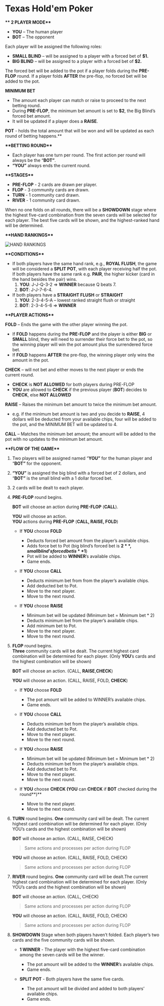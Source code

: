 ﻿# Texas Hold'em Poker

**\*\* 2 PLAYER MODE\*\***

- **YOU** – The human player
- **BOT** – The opponent

Each player will be assigned the following roles:
- **SMALL BLIND** – will be assigned to a player with a forced bet of **$1.**
- **BIG BLIND** – will be assigned to a player with a forced bet of **$2.**

The forced bet will be added to the pot if a player folds during the **PRE-FLOP** round. If a player folds **AFTER** the pre-flop, no forced bet will be added to the pot.

**MINIMUM BET**
- The amount each player can match or raise to proceed to the next betting round.
- During **PRE-FLOP**, the minimum bet amount is set to **$2**, the Big Blind’s forced bet amount.
- It will be updated if a player does a **RAISE**.

**POT** - holds the total amount that will be won and will be updated as each round of betting happens.** 

**\*\*BETTING ROUND\*\***
- Each player has one turn per round. The first action per round will always be the “**BOT”**. 
- **“YOU”** always ends the current round.

**\*\*STAGES\*\***
- **PRE-FLOP** - 2 cards are drawn per player.
- **FLOP** - 3 community cards are drawn.
- **TURN** - 1 community card drawn.
- **RIVER** - 1 community card drawn.

When no one folds on all rounds, there will be a **SHOWDOWN** stage where the highest five-card combination from the seven cards will be selected for each player. The best five cards will be shown, and the highest-ranked hand will be determined.

**\*\*HAND RANKINGS\*\***

![HAND RANKINGS](ss.png)

**\*\*CONDITIONS\*\***
- If both players have the same hand rank, e.g., **ROYAL FLUSH**, the game will be considered a **SPLIT POT**, with each player receiving half the pot. If both players have the same rank e.g. **PAIR**, the higher kicker (card in the hand besides the pair) wins.
    1. **YOU**: J-J-Q-3-2   => **WINNER** because Q beats 7.
    1. **BOT**: J-J-7-6-4.
- If both players have a **STRAIGHT FLUSH** or **STRAIGHT**
   1. **YOU**: 2-3-4-5-A – lowest ranked straight flush or straight
   1. **BOT**: 2-3-4-5-6 => **WINNER** 

**\*\*PLAYER ACTIONS\*\***

**FOLD** – Ends the game with the other player winning the pot. 

- If **FOLD** happens during the **PRE-FLOP** and the player is either **BIG** or **SMALL** blind, they will need to surrender their force bet to the pot, so the winning player will win the pot amount plus the surrendered force bet.
- If **FOLD** happens **AFTER** the pre-flop, the winning player only wins the amount in the pot.

**CHECK** – will not bet and either moves to the next player or ends the current round. 

- **CHECK** is **NOT ALLOWED** for both players during PRE-FLOP
- **YOU** are allowed to **CHECK** if the previous player (**BOT**) decides to **CHECK**, else **NOT ALLOWED**

**RAISE** – Raises the minimum bet amount to twice the minimum bet amount.

- e.g. if the minimum bet amount is two and you decide to **RAISE**, 4 dollars will be deducted from your available chips, four will be added to the pot, and the MINIMUM BET will be updated to 4.

**CALL** – Matches the minimum bet amount; the amount will be added to the pot with no updates to the minimum bet amount.

**\*\*FLOW OF THE GAME\*\***

1. Two players will be assigned named “**YOU”** for the human player and “**BOT”** for the opponent.
1. **“YOU”** is assigned the big blind with a forced bet of 2 dollars, and “**BOT”** is the small blind with a 1 dollar forced bet.
1. 2 cards will be dealt to each player.
1. **PRE-FLOP** round begins.

	**BOT** will choose an action during **PRE-FLOP** (**CALL**).

     **YOU** will choose an action.\
     **YOU** actions during **PRE-FLOP** (**CALL, RAISE, FOLD**)

      - If **YOU** choose **FOLD**

      	- Deducts forced bet amount from the player’s available chips. 
      	- Adds force bet to Pot (big blind’s forced bet is **$2**, small blind’s forced bet is **$1**)
		- Pot will be added to **WINNER**’s available chips.
		- Game ends.

      - If **YOU** choose **CALL**
      	- Deducts minimum bet from from the player’s available chips. 
      	- Add deducted bet to Pot.
      	- Move to the next player.
      	- Move to the next round.

      - If **YOU** choose **RAISE**
      	- Minimum bet will be updated (Minimum bet = Minimum bet \* 2) 
      	- Deducts minimum bet from the player’s available chips. 
      	- Add minimum bet to Pot.
      	- Move to the next player.
      	- Move to the next round.

1. **FLOP** round begins.\
**Three** community cards will be dealt. The current highest card combination will be determined for each player. (Only **YOU**’s cards and the highest combination will be shown) 

   	 **BOT** will choose an action. (CALL, **RAISE**,**CHECK**)


	 **YOU** will choose an action. (CALL, RAISE, FOLD, **CHECK**)
     - If **YOU** choose **FOLD**
      	- The pot amount will be added to WINNER’s available chips.
      	- Game ends.

     - If **YOU** choose **CALL**

      	- Deducts minimum bet from the player’s available chips. 
      	- Add deducted bet to Pot.
      	- Move to the next player.
      	- Move to the next round.

      - If **YOU** choose **RAISE**

      	- Minimum bet will be updated (Minimum bet = Minimum bet \* 2) 
      	- Deducts minimum bet from the player’s available chips. 
      	- Add deducted bet to Pot.
      	- Move to the next player.
      	- Move to the next round.

     - If **YOU** choose **CHECK (YOU** can **CHECK** if **BOT** checked during the round**)** 
      	- Move to the next player. 
      	- Move to the next round.

1. **TURN** round begins.
**One** community card will be dealt. The current highest card combination will be determined for each player. (Only YOU’s cards and the highest combination will be shown)

	**BOT** will choose an action. (CALL, RAISE, CHECK)

	> Same actions and processes per action during FLOP

	**YOU** will choose an action. (CALL, RAISE, FOLD, CHECK)

	> Same actions and processes per action during FLOP

1.  **RIVER** round begins.
**One** community card will be dealt.The current highest card combination will be determined for each player. (Only YOU’s cards and the highest combination will be shown)

	**BOT** will choose an action. (CALL, CHECK)

	> Same actions and processes per action during FLOP

	**YOU** will choose an action. (CALL, RAISE, FOLD, CHECK)

	> Same actions and processes per action during FLOP

1.	**SHOWDOWN**
Stage when both players haven’t folded. Each player’s two cards and the five community cards will be shown.

	- **1 WINNER** - The player with the highest five-card combination among the seven cards will be 				the winner.
      	- The pot amount will be added to the **WINNER**’s available chips.
      	- Game ends.

	- **SPLIT POT** - Both players have the same five cards.
      	- The pot amount will be divided and added to both players’ available chips.
      	- Game ends.